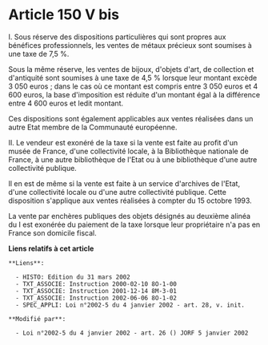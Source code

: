 # Article 150 V bis

I. Sous réserve des dispositions particulières qui sont propres aux bénéfices professionnels, les ventes de métaux précieux
sont soumises à une taxe de 7,5 %.

Sous la même réserve, les ventes de bijoux, d'objets d'art, de collection et d'antiquité sont soumises à une taxe de 4,5 %
lorsque leur montant excède 3 050 euros ; dans le cas où ce montant est compris entre 3 050 euros et 4 600 euros, la base
d'imposition est réduite d'un montant égal à la différence entre 4 600 euros et ledit montant.

Ces dispositions sont également applicables aux ventes réalisées dans un autre Etat membre de la Communauté européenne.

II. Le vendeur est exonéré de la taxe si la vente est faite au profit d'un musée de France, d'une collectivité locale, à la
Bibliothèque nationale de France, à une autre bibliothèque de l'Etat ou à une bibliothèque d'une autre collectivité publique.

Il en est de même si la vente est faite à un service d'archives de l'Etat, d'une collectivité locale ou d'une autre
collectivité publique. Cette disposition s'applique aux ventes réalisées à compter du 15 octobre 1993.

La vente par enchères publiques des objets désignés au deuxième alinéa du I est exonérée du paiement de la taxe lorsque leur
propriétaire n'a pas en France son domicile fiscal.

**Liens relatifs à cet article**

	**Liens**:

	  - HISTO: Edition du 31 mars 2002
	  - TXT_ASSOCIE: Instruction 2000-02-10 8O-1-00
	  - TXT_ASSOCIE: Instruction 2001-12-14 8M-3-01
	  - TXT_ASSOCIE: Instruction 2002-06-06 8O-1-02
	  - SPEC_APPLI: Loi n°2002-5 du 4 janvier 2002 - art. 28, v. init.

	**Modifié par**:

	  - Loi n°2002-5 du 4 janvier 2002 - art. 26 () JORF 5 janvier 2002
